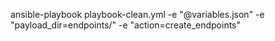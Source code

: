 ansible-playbook playbook-clean.yml -e "@variables.json" -e "payload_dir=endpoints/" -e "action=create_endpoints"